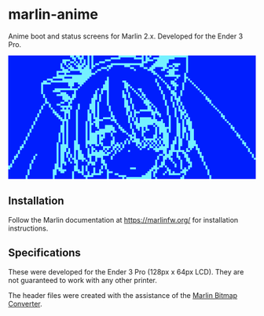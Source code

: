 # marlin-anime
Anime boot and status screens for Marlin 2.x. Developed for the Ender 3 Pro.
<p align="center">
	<img src="assets/catgirl.png"/>
</p>

## Installation

Follow the Marlin documentation at https://marlinfw.org/ for installation instructions. 

## Specifications

These were developed for the Ender 3 Pro (128px x 64px LCD). They are not guaranteed to work with any other printer.

The header files were created with the assistance of the [Marlin Bitmap Converter](https://marlinfw.org/tools/u8glib/converter.html).

